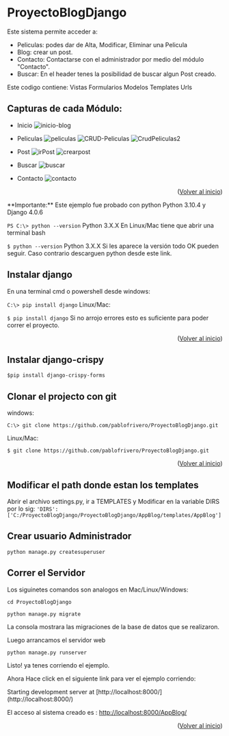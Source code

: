 
# ProyectoBlogDjango
Este sistema permite acceder a:

- Peliculas: podes dar de Alta, Modificar, Eliminar una Pelicula
- Blog: crear un post.
- Contacto: Contactarse con el administrador por medio del módulo "Contacto".
- Buscar: En el header tenes la posibilidad de buscar algun Post creado.

Este codigo contiene:
Vistas
Formularios
Modelos
Templates
Urls

## Capturas de cada Módulo:

* Inicio
![inicio-blog](https://user-images.githubusercontent.com/93736464/186167561-9c05eb24-2f61-4cc2-8ea9-1b0f08bb4097.jpg)

* Peliculas
![peliculas](https://user-images.githubusercontent.com/93736464/186168362-6c4b6446-d03f-473b-a78c-6f8996f4f6b0.jpg)
![CRUD-Peliculas](https://user-images.githubusercontent.com/93736464/186168384-39a6ba1d-5a02-4670-bcca-fe1c9783db99.jpg)
![CrudPeliculas2](https://user-images.githubusercontent.com/93736464/186168388-37d918f3-47e4-48b6-99ad-b1f9311850d6.jpg)

* Post
![irPost](https://user-images.githubusercontent.com/93736464/186168537-ea11707b-9460-45e9-b7fa-b63b56982e61.jpg)
![crearpost](https://user-images.githubusercontent.com/93736464/186168550-ff2352fc-dfb1-48f0-9f05-b90a0a2dd82d.jpg)

* Buscar
![buscar](https://user-images.githubusercontent.com/93736464/186168804-53753eac-4e0b-487b-bd42-3e21e2b75210.jpg)

* Contacto
![contacto](https://user-images.githubusercontent.com/93736464/186168918-c0e41d79-2135-4e27-9b6c-4c38901d7e43.jpg)


<p align="right">(<a href="#readme-top">Volver al inicio</a>)</p>
**Importante:** Este ejemplo fue probado con python Python 3.10.4 y Django 4.0.6


```PS C:\> python --version```
Python 3.X.X 
En Linux/Mac tiene que abrir una terminal bash

```$ python --version```
Python 3.X.X 
Si les aparece la versión todo OK pueden seguir. Caso contrario descarguen python desde este link.

## Instalar django
En una terminal cmd o powershell desde windows:

```C:\> pip install django```
Linux/Mac:

```$ pip install django```
Si no arrojo errores esto es suficiente para poder correr el proyecto.
<p align="right">(<a href="#readme-top">Volver al inicio</a>)</p>

## Instalar django-crispy
```$pip install django-crispy-forms ```

## Clonar el projecto con git
windows:

```C:\> git clone https://github.com/pablofrivero/ProyectoBlogDjango.git```

Linux/Mac:

```$ git clone https://github.com/pablofrivero/ProyectoBlogDjango.git```
<p align="right">(<a href="#readme-top">Volver al inicio</a>)</p>

## Modificar el path donde estan los templates
Abrir el archivo settings.py, ir a TEMPLATES y Modificar en la variable DIRS por lo sig:
```'DIRS': ['C:/ProyectoBlogDjango/ProyectoBlogDjango/AppBlog/templates/AppBlog']```

## Crear usuario Administrador
```python manage.py createsuperuser```

## Correr el Servidor
Los siguinetes comandos son analogos en Mac/Linux/Windows:

```cd ProyectoBlogDjango```

```python manage.py migrate```

La consola mostrara las migraciones de la base de datos que se realizaron.

Luego arrancamos el servidor web

```python manage.py runserver```

Listo! ya tenes corriendo el ejemplo.

Ahora Hace click en el siguiente link para ver el ejemplo corriendo:

Starting development server at 
[http://localhost:8000/] (http://localhost:8000/)

El acceso al sistema creado es :
[http://localhost:8000/AppBlog/](http://127.0.0.1:8000/AppBlog/)
<p align="right">(<a href="#readme-top">Volver al inicio</a>)</p>

